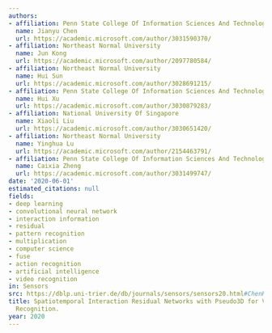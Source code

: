 ```yaml
---
authors:
- affiliation: Penn State College Of Information Sciences And Technology
  name: Jianyu Chen
  url: https://academic.microsoft.com/author/3031590370/
- affiliation: Northeast Normal University
  name: Jun Kong
  url: https://academic.microsoft.com/author/2097780584/
- affiliation: Northeast Normal University
  name: Hui Sun
  url: https://academic.microsoft.com/author/3028691215/
- affiliation: Penn State College Of Information Sciences And Technology
  name: Hui Xu
  url: https://academic.microsoft.com/author/3030879283/
- affiliation: National University Of Singapore
  name: Xiaoli Liu
  url: https://academic.microsoft.com/author/3030651420/
- affiliation: Northeast Normal University
  name: Yinghua Lu
  url: https://academic.microsoft.com/author/2154463791/
- affiliation: Penn State College Of Information Sciences And Technology
  name: Caixia Zheng
  url: https://academic.microsoft.com/author/3031499747/
date: '2020-06-01'
estimated_citations: null
fields:
- deep learning
- convolutional neural network
- interaction information
- residual
- pattern recognition
- multiplication
- computer science
- fuse
- action recognition
- artificial intelligence
- video recognition
in: Sensors
src: https://dblp.uni-trier.de/db/journals/sensors/sensors20.html#ChenKSXLLZ20
title: Spatiotemporal Interaction Residual Networks with Pseudo3D for Video Action
  Recognition.
year: 2020
---
```

